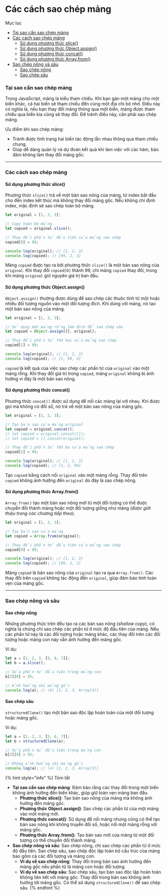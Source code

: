 # Các cách sao chép mảng

Mục lục

* [Tại sao cần sao chép mảng](cac-cach-sao-chep-mang.md#tai-sao-can-sao-chep-mang)
* [Các cách sao chép mảng](cac-cach-sao-chep-mang.md#cac-cach-sao-chep-mang)
  * [Sử dụng phương thức slice()](cac-cach-sao-chep-mang.md#su-dung-phuong-thuc-slice)
  * [Sử dụng phương thức Object.assign()](cac-cach-sao-chep-mang.md#su-dung-phuong-thuc-object.assign)
  * [Sử dụng phương thức concat()](cac-cach-sao-chep-mang.md#su-dung-phuong-thuc-concat)
  * [Sử dụng phương thức Array.from()](cac-cach-sao-chep-mang.md#su-dung-phuong-thuc-array.from)
* [Sao chép nông và sâu](cac-cach-sao-chep-mang.md#sao-chep-nong-va-sau)
  * [Sao chép nông](cac-cach-sao-chep-mang.md#sao-chep-nong)
  * [Sao chép sâu](cac-cach-sao-chep-mang.md#sao-chep-sau)

### Tại sao cần sao chép mảng

Trong JavaScript, mảng là kiểu tham chiếu. Khi bạn gán một mảng cho một biến khác, cả hai biến sẽ tham chiếu đến cùng một địa chỉ bộ nhớ. Điều này có nghĩa là, nếu bạn thay đổi mảng thông qua một biến, mảng được tham chiếu qua biến kia cũng sẽ thay đổi. Để tránh điều này, cần phải sao chép mảng.

Ưu điểm khi sao chép mảng:

* Tránh được tình trạng hai biến tác động lẫn nhau thông qua tham chiếu chung.
* Giúp dễ dàng quản lý và dự đoán kết quả khi làm việc với các hàm, bảo đảm không làm thay đổi mảng gốc.

***

### Các cách sao chép mảng

#### Sử dụng phương thức slice()

Phương thức `slice()` trả về một bản sao nông của mảng, từ index bắt đầu cho đến index kết thúc mà không thay đổi mảng gốc. Nếu không chỉ định index, mặc định sẽ sao chép toàn bộ mảng.

```javascript
let original = [1, 2, 3];

// Copy toàn bộ mảng
let copied = original.slice();

// Thay đổi phần tử đầu tiên của mảng sao chép
copied[0] = 99;

console.log(original); // [1, 2, 3]
console.log(copied); // [99, 2, 3]
```

Mảng `copied` được tạo ra bởi phương thức `slice()` là một bản sao nông của `original`. Khi thay đổi `copied[0]` thành 99, chỉ mảng `copied` thay đổi, trong khi mảng `original` giữ nguyên giá trị ban đầu.

#### Sử dụng phương thức Object.assign()

`Object.assign()` thường được dùng để sao chép các thuộc tính từ một hoặc nhiều đối tượng nguồn vào một đối tượng đích. Khi dùng với mảng, nó tạo một bản sao nông của mảng.

```javascript
let original = [1, 2, 3];

// Sử dụng một mảng rỗng làm đích để sao chép vào
let copied = Object.assign([], original);

// Thay đổi phần tử thứ hai của mảng sao chép
copied[1] = 99;

console.log(original); // [1, 2, 3]
console.log(copied); // [1, 99, 3]
```

`copied` là kết quả của việc sao chép các phần tử của `original` vào một mảng rỗng. Khi thay đổi giá trị trong `copied`, mảng `original` không bị ảnh hưởng vì đây là một bản sao nông.

#### Sử dụng phương thức concat()

Phương thức `concat()` được sử dụng để nối các mảng lại với nhau. Khi được gọi mà không có đối số, nó trả về một bản sao nông của mảng gốc.

```javascript
let original = [1, 2, 3];

// Tạo bản sao của mảng original
let copied = original.concat();
// let copied = original.concat([]);
// let copied = [].concat(original);

// Thay đổi phần tử thứ ba của mảng sao chép
copied[2] = 99;

console.log(original); // [1, 2, 3]
console.log(copied); // [1, 2, 99]
```

Tạo `copied` bằng cách nối `original` vào một mảng rỗng. Thay đổi trên `copied` không ảnh hưởng đến `original` do đây là sao chép nông.

#### Sử dụng phương thức Array.from()

`Array.from()` tạo một bản sao nông mới từ một đối tượng có thể được chuyển đổi thành mảng hoặc một đối tượng giống như mảng (_được giới thiệu trong các chương tiếp theo_).

```javascript
let original = [1, 2, 3];

// Tạo bản sao của mảng
let copied = Array.from(original);

// Thay đổi phần tử đầu tiên của mảng sao chép
copied[0] = 99;

console.log(original); // [1, 2, 3]
console.log(copied); // [99, 2, 3]
```

Mảng `copied` là bản sao nông của `original` tạo ra qua `Array.from()`. Các thay đổi trên `copied` không tác động đến `original`, giúp đảm bảo tính toàn vẹn của mảng gốc.

***

### Sao chép nông và sâu

#### Sao chép nông

Những phương thức trên đều tạo ra các bản sao nông (_shallow copy_), có nghĩa là chúng chỉ sao chép các phần tử ở mức độ đầu tiên của mảng. Nếu các phần tử này là các đối tượng hoặc mảng khác, các thay đổi trên các đối tượng hoặc mảng con này vẫn ảnh hưởng đến mảng gốc.

Ví dụ:

```javascript
let a = [1, 2, 3, [5, 6, 7]];
let b = a.slice();

// Sửa phần tử đầu tiên trong mảng con
b[3][0] = 55;

// Ảnh hưởng với mảng gốc
console.log(a); // (4) [1, 2, 3, Array(3)]
```

#### Sao chép sâu

`structuredClone()` tạo một bản sao độc lập hoàn toàn của một đối tượng hoặc mảng gốc.

Ví dụ:

```javascript
let a = [1, 2, 3, [5, 6, 7]];
let b = structuredClone(a);

// Sửa phần tử đầu tiên trong mảng con
b[3][0] = 55;

// Không ảnh hưởng với mảng gốc
console.log(a); // (4) [1, 2, 3, Array(3)]
```

{% hint style="info" %}
Tóm tắt

* **Tại sao cần sao chép mảng**: Đảm bảo rằng các thay đổi trong một biến không ảnh hưởng đến biến khác, giúp giữ toàn vẹn mảng ban đầu.
  * **Phương thức slice()**: Tạo bản sao nông của mảng mà không ảnh hưởng đến mảng gốc.
  * **Phương thức Object.assign()**: Sao chép các phần tử của một mảng vào một mảng mới.
  * **Phương thức concat()**: Sử dụng để nối mảng nhưng cũng có thể tạo bản sao nông khi không truyền đối số, hoặc nối một mảng rỗng với mảng gốc.
  * **Phương thức Array.from()**: Tạo bản sao mới của mảng từ một đối tượng có thể chuyển đổi thành mảng.
* **Sao chép nông và sâu**: Sao chép nông, chỉ sao chép các phần tử ở mức độ đầu tiên. Sao chép sâu, sao chép độc lập toàn bộ cấu trúc của mảng bao gồm cả các đối tượng và mảng con.
  * **Ví dụ về sao chép nông**: Thay đổi trong bản sao ảnh hưởng đến mảng gốc nếu phần tử là mảng con hoặc đối tượng.
  * **Ví dụ về sao chép sâu**: Sao chép sâu, tạo bản sao độc lập hoàn toàn không liên kết với mảng gốc. Thay đổi trong bản sao không ảnh hưởng tới mảng gốc. Có thể sử dụng `structuredClone()` để sao chép sâu.
{% endhint %}
